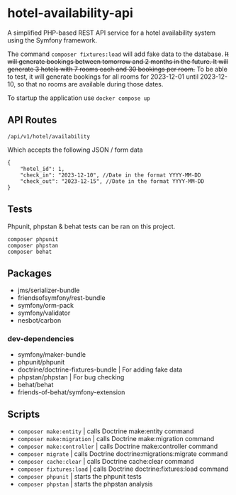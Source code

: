 # hotel-availability-api

A simplified PHP-based REST API service for a hotel availability system using the Symfony framework.

The command `composer fixtures:load` will add fake data to the database. ~~It will generate bookings between tomorrow and 2 months in the future. It will generate 3 hotels with 7 rooms each and 30 bookings per room.~~
To be able to test, it will generate bookings for all rooms for 2023-12-01 until 2023-12-10, so that no rooms are available during those dates.

To startup the application use `docker compose up`

## API Routes

`/api/v1/hotel/availability`

Which accepts the following JSON / form data

```
{
    "hotel_id": 1,
    "check_in": "2023-12-10", //Date in the format YYYY-MM-DD
    "check_out": "2023-12-15", //Date in the format YYYY-MM-DD
}
```

## Tests
Phpunit, phpstan & behat tests can be ran on this project.
```
composer phpunit
composer phpstan
composer behat
```

## Packages

- jms/serializer-bundle
- friendsofsymfony/rest-bundle
- symfony/orm-pack
- symfony/validator
- nesbot/carbon

### dev-dependencies

- symfony/maker-bundle
- phpunit/phpunit
- doctrine/doctrine-fixtures-bundle | For adding fake data
- phpstan/phpstan | For bug checking
- behat/behat
- friends-of-behat/symfony-extension

## Scripts

- `composer make:entity` | calls Doctrine make:entity command
- `composer make:migration` | calls Doctrine make:migration command
- `composer make:controller` | calls Doctrine make:controller command
- `composer migrate` | calls Doctrine doctrine:migrations:migrate command
- `composer cache:clear` | calls Doctrine cache:clear command
- `composer fixtures:load` | calls Doctrine doctrine:fixtures:load command
- `composer phpunit` | starts the phpunit tests
- `composer phpstan` | starts the phpstan analysis

